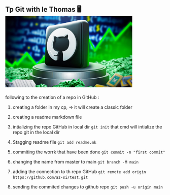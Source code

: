 Tp Git with le Thomas 🖥️
<img src="img/git_wallpaper.jpg" alt="drawing" width="400"/>
---------------------------------------------------------
following to the creation of a repo in GitHub :

1. creating a folder in my cp,
	=> it will create a classic folder
2. creating a readme markdown file 
3. intializing the repo GitHub in local dir
```git init```
that cmd will intialize the repo git in the local dir


4. Stagging readme file
```git add readme.mk```

5. commiting the worrk that have been done
```git commit -m "first commit"```

6. changing the name from master to main
```git branch -M main```

7. adding the connection to th repo GitHub
```git remote add origin https://github.com/az-si/test.git```

8. sending the commited changes to github repo
```git push -u origin main```
